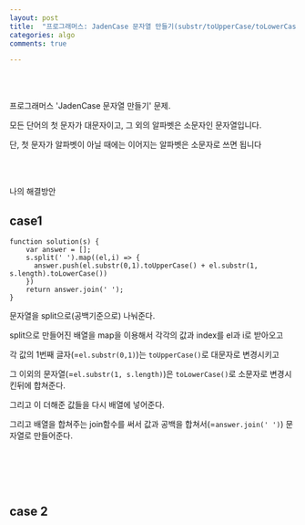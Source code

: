 ```yaml
---
layout: post
title:  "프로그래머스: JadenCase 문자열 만들기(substr/toUpperCase/toLowerCase)"
categories: algo
comments: true

---
```




<br>

<br>

프로그래머스 'JadenCase 문자열 만들기' 문제.

모든 단어의 첫 문자가 대문자이고, 그 외의 알파벳은 소문자인 문자열입니다. 

단, 첫 문자가 알파벳이 아닐 때에는 이어지는 알파벳은 소문자로 쓰면 됩니다

<br>

<br>

나의 해결방안



## case1

~~~Js
function solution(s) {
    var answer = [];
    s.split(' ').map((el,i) => {
      answer.push(el.substr(0,1).toUpperCase() + el.substr(1, s.length).toLowerCase())
    })
    return answer.join(' ');
}
~~~

문자열을 split으로(공백기준으로) 나눠준다.

split으로 만들어진 배열을 map을 이용해서 각각의 값과 index를 el과 i로 받아오고

각 값의 1번째 글자(=`el.substr(0,1)`)는 `toUpperCase()`로 대문자로 변경시키고

그 이외의 문자열(=`el.substr(1, s.length)`)은 `toLowerCase()`로 소문자로 변경시킨뒤에 합쳐준다.

그리고 이 더해준 값들을 다시 배열에 넣어준다.

그리고 배열을 합쳐주는 join함수를 써서 값과 공백을 합쳐서(=`answer.join(' ')`) 문자열로 만들어준다.

<br>

<br>

<br>

<br>

## case 2 

~~~js

~~~





<br>

<br>

<br>

<br>

 





 

